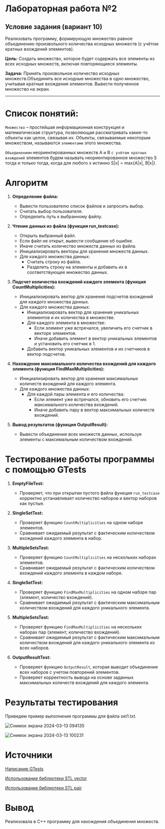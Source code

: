 # Лабораторная работа №2
## Условие задания (вариант 10)
Реализовать программу, формирующую множество равное объединению произвольного количества исходных множеств (с учётом кратных вхождений элементов).

**Цель:** Создать множество, которое будет содержать все элементы из всех исходных множеств, включая повторяющиеся элементы.

**Задача:** Принять произвольное количество исходных множеств.Объединить все исходные множества в одно множество, учитывая кратные вхождения элементов. Вывести полученное множество на экран.

----

# Список понятий:

`Множество` – простейшая информационная конструкция и математическая структура, позволяющая рассматривать какие-то объекты как целое, связывая их.
Объекты, связываемые некоторым множеством, называются `элементами` этого множества.

`Объединением` неориентированных множеств A и B `с учётом кратных вхождений` элементов будем называть неориентированное множество S тогда и только тогда, когда для любого x истинно S|x| = max{A|x|, B|x|}.

# Алгоритм 

1. **Определение файла:**
   - Вывести пользователю список файлов и запросить выбор.
   - Считать выбор пользователя.
   - Определить путь к выбранному файлу.

2. **Чтение данных из файла (функция run_testcase):**
   - Открыть выбранный файл.
   - Если файл не открыт, вывести сообщение об ошибке.
   - Иначе считать количество множеств данных из файла.
   - Инициализировать векторы для хранения множеств данных.
   - Для каждого множества данных:
     - Считать строку из файла.
     - Разделить строку на элементы и добавить их в соответствующее множество данных.

3. **Подсчет количества вхождений каждого элемента (функция CountMultiplicities):**
   - Инициализировать вектор для хранения подсчетов вхождений для каждого множества данных.
   - Для каждого множества данных:
     - Инициализировать вектор для хранения уникальных элементов и их количества в множестве.
     - Для каждого элемента в множестве:
       - Если элемент уже встречался, увеличить его счетчик в векторе элементов.
       - Иначе добавить элемент в вектор уникальных элементов и установить его счетчик в 1.
     - Добавить вектор уникальных элементов и их счетчиков в вектор подсчетов.

4. **Нахождение максимального количества вхождений для каждого элемента (функция FindMaxMultiplicities):**
   - Инициализировать вектор для хранения максимальных количеств вхождений для каждого элемента.
   - Для каждого множества данных:
     - Для каждой пары элемента и его количества:
       - Если элемент уже встречался, обновить его счетчик максимального количества вхождений.
       - Иначе добавить пару в вектор максимальных количеств вхождений.

5. **Вывод результатов (функция OutputResult):**
   - Вывести объединение всех множеств данных, используя элементы с максимальным количеством вхождений.
  
  
# Тестирование работы программы с помощью GTests


1. **EmptyFileTest:** 
   - Проверяет, что при открытии пустого файла функция `run_testcase` корректно устанавливает количество наборов и вектор наборов как пустые.

2. **SingleSetTest:** 
   - Проверяет функцию `CountMultiplicities` на одном наборе элементов. 
   - Сравнивает ожидаемый результат с фактическим количеством вхождений каждого элемента в набор.

3. **MultipleSetsTest:** 
   - Проверяет функцию `CountMultiplicities` на нескольких наборах элементов. 
   - Сравнивает ожидаемый результат с фактическим количеством вхождений каждого элемента в каждом наборе.

4. **SingleSetTest:** 
   - Проверяет функцию `FindMaxMultiplicities` на одном наборе пар (элемент, количество вхождений). 
   - Сравнивает ожидаемый результат с фактическим максимальным количеством вхождений для каждого уникального элемента.

5. **MultipleSetsTest:** 
   - Проверяет функцию `FindMaxMultiplicities` на нескольких наборах пар (элемент, количество вхождений). 
   - Сравнивает ожидаемый результат с фактическим максимальным количеством вхождений для каждого уникального элемента из всех наборов.

6. **OutputResultTest:** 
   - Проверяет функцию `OutputResult`, которая выводит объединение всех наборов с учетом повторений элементов. 
   - Проверяет корректность вывода на основе заданных максимальных количеств вхождений для каждого элемента.


# Результаты тестирования

Приведем пример выполнения программы для файла set1.txt.

![Снимок экрана 2024-03-13 094135](https://github.com/iis-32170x/RPIIS/assets/145226586/a84b55f5-1c5e-4e68-a29e-86f21f060263)

![Снимок экрана 2024-03-13 100231](https://github.com/iis-32170x/RPIIS/assets/145226586/9147814f-925f-4cc6-9a11-7d60aadc0e91)


# Источники
[Написание GTests](https://habr.com/ru/articles/667880/)

[Использование библиотеки STL vector](https://learn.microsoft.com/ru-ru/cpp/standard-library/vector-class?view=msvc-170)

[Использование библиотеки STL pair](https://habr.com/ru/articles/667880/](https://informatics.msk.ru/mod/book/view.php?id=492&chapterid=206)](https://informatics.msk.ru/mod/book/view.php?id=492&chapterid=206))

# Вывод
Реализовала в C++ программу для нахождения объединения множеств.
